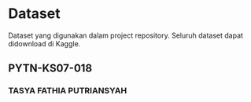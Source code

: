 # Dataset

Dataset yang digunakan dalam project repository. Seluruh dataset dapat didownload di Kaggle.

## PYTN-KS07-018
### TASYA FATHIA PUTRIANSYAH
